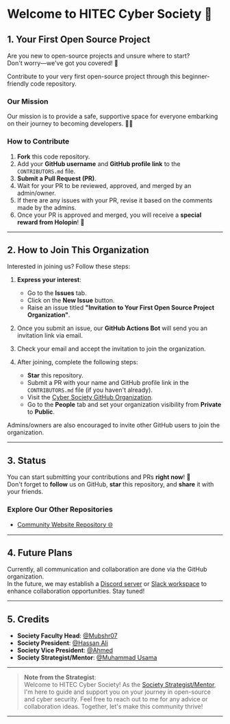 # Welcome to HITEC Cyber Society 👋  

## 1. Your First Open Source Project  

Are you new to open-source projects and unsure where to start?  
Don't worry—we've got you covered! 🎉  

Contribute to your very first open-source project through this beginner-friendly code repository.  

### Our Mission  

Our mission is to provide a safe, supportive space for everyone embarking on their journey to becoming developers. 👨‍💻  

### How to Contribute  

1. **Fork** this code repository.  
2. Add your **GitHub username** and **GitHub profile link** to the `CONTRIBUTORS.md` file.  
3. **Submit a Pull Request (PR)**.  
4. Wait for your PR to be reviewed, approved, and merged by an admin/owner.  
5. If there are any issues with your PR, revise it based on the comments made by the admins.  
6. Once your PR is approved and merged, you will receive a **special reward from Holopin**! 🎁  

---

## 2. How to Join This Organization  

Interested in joining us? Follow these steps:  

1. **Express your interest**:  
   - Go to the **Issues** tab.  
   - Click on the **New Issue** button.  
   - Raise an issue titled **"Invitation to Your First Open Source Project Organization"**.  

2. Once you submit an issue, our **GitHub Actions Bot** will send you an invitation link via email.  
3. Check your email and accept the invitation to join the organization.  
4. After joining, complete the following steps:  
   - **Star** this repository.  
   - Submit a PR with your name and GitHub profile link in the `CONTRIBUTORS.md` file (if you haven't already).  
   - Visit the [Cyber Society GitHub Organization](https://github.com/Cyber-Society-Pakistan).  
   - Go to the **People** tab and set your organization visibility from **Private** to **Public**.  

Admins/owners are also encouraged to invite other GitHub users to join the organization.  

---

## 3. Status  

You can start submitting your contributions and PRs **right now**! 🚀  
Don't forget to **follow** us on GitHub, **star** this repository, and **share** it with your friends.  

### Explore Our Other Repositories  

- [Community Website Repository 🌐](https://github.com/Mubshr07)  

---

## 4. Future Plans  

Currently, all communication and collaboration are done via the GitHub organization.  
In the future, we may establish a [Discord server](https://discord.com/) or [Slack workspace](https://slack.com/) to enhance collaboration opportunities. Stay tuned!  

---

## 5. Credits  

- **Society Faculty Head**: [@Mubshr07](https://github.com/Mubshr07)  
- **Society President**: [@Hassan Ali](https://github.com/#)  
- **Society Vice President**: [@Ahmed](https://github.com/#)  
- **Society Strategist/Mentor**: [@Muhammad Usama](https://github.com/UsamaMatrix)  

---

> **Note from the Strategist**:  
> Welcome to HITEC Cyber Society! As the [Society Strategist/Mentor](https://github.com/UsamaMatrix), I'm here to guide and support you on your journey in open-source and cyber security. Feel free to reach out to me for any advice or collaboration ideas. Together, let's make this community thrive!  

---  

